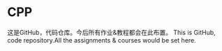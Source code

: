 # CPP
这是GitHub，代码仓库。今后所有作业&教程都会在此布置。
This is GitHub, code repository.All the assignments & courses would be set here.
